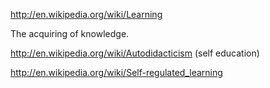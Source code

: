 
http://en.wikipedia.org/wiki/Learning

The acquiring of knowledge.

http://en.wikipedia.org/wiki/Autodidacticism (self education)

http://en.wikipedia.org/wiki/Self-regulated_learning
